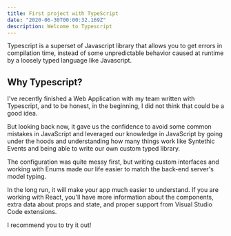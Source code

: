 ```yaml
---
title: First project with TypeScript
date: "2020-06-30T00:00:32.169Z"
description: Welcome to Typescript
---
```


Typescript is a superset of Javascript library that allows you to get errors in compilation time, instead of some unpredictable behavior caused at runtime by a loosely typed language like Javascript.

## Why Typescript?

I've recently finished a Web Application with my team written with Typescript, and to be honest, in the beginning, I did not think that could be a good idea. 

But looking back now, it gave us the confidence to avoid some common mistakes in JavaScript and leveraged our knowledge in JavaScript by going under the hoods and understanding how many things work like Syntethic Events and being able to write our own custom typed library.

The configuration was quite messy first, but writing custom interfaces and working with Enums made our life easier to match the back-end server's model typing. 

In the long run, it will make your app much easier to understand.
If you are working with React, you'll have more information about the components, extra data about props and state, and proper support from Visual Studio Code extensions. 

I recommend you to try it out! 